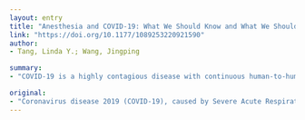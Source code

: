 ```yaml
---
layout: entry
title: "Anesthesia and COVID-19: What We Should Know and What We Should Do"
link: "https://doi.org/10.1177/1089253220921590"
author:
- Tang, Linda Y.; Wang, Jingping

summary:
- "COVID-19 is a highly contagious disease with continuous human-to-human transmission. The origin of the virus is unknown. Airway manipulations and intubations are common during anesthesia procedures may increasingly expose anesthesia providers and intensive care unit team members to SARS-CoV-2. This article presents the epidemiological and clinical characteristics of the disease, reviews current medical management, and suggests ways to improve the safety of anesthetic procedures."

original:
- "Coronavirus disease 2019 (COVID-19), caused by Severe Acute Respiratory Syndrome-Coronavirus-2 (SARS-CoV-2), was first reported in Wuhan, Hubei, China, and has spread to more than 200 other countries around the world. COVID-19 is a highly contagious disease with continuous human-to-human transmission. The origin of the virus is unknown. Airway manipulations and intubations, which are common during anesthesia procedures may increasingly expose anesthesia providers and intensive care unit team members to SARS-CoV-2. Through a comprehensive review of existing studies on COVID-19, this article presents the epidemiological and clinical characteristics of COVID-19, reviews current medical management, and suggests ways to improve the safety of anesthetic procedures. Owing to the highly contagious nature of the virus and the lack of therapeutic drugs or vaccines, precautions should be taken to prevent medical staff from COVID-19."
---
```


